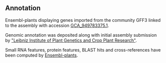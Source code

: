 **Annotation**
----------

Ensembl-plants displaying genes imported from the community GFF3 linked to the assembly with accession [GCA\_949783375.1](http://www.ebi.ac.uk/ena/data/view/GCA_949783375.1).

Genomic annotation was deposited along with initial assembly submission by ["Leibniz Institute of Plant Genetics and Crop Plant Research"](https://www.ipk-gatersleben.de/en/).

Small RNA features, protein features, BLAST hits and cross-references have been
computed by [Ensembl-plants](https://plants.ensembl.org/info/genome/annotation/index.html).
